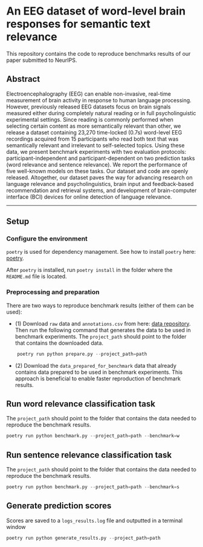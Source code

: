 
# An EEG dataset of word-level brain responses for semantic text relevance

This repository contains the code to reproduce benchmarks results of our paper submitted to NeurIPS. 

## Abstract
Electroencephalography (EEG) can enable non-invasive, real-time measurement of brain activity in response to human language processing. However, previously released EEG datasets focus on brain signals measured either during completely natural reading or in full psycholinguistic experimental settings. Since reading is commonly performed when selecting certain content as more semantically relevant than other, we release a dataset containing 23,270 time-locked (0.7s) word-level EEG recordings acquired from 15 participants who read both text that was semantically relevant and irrelevant to self-selected topics. Using these data, we present benchmark experiments with two evaluation protocols: participant-independent and participant-dependent on two prediction tasks (word relevance and sentence relevance). We report the performance of five well-known models on these tasks. Our dataset and code are openly released. Altogether, our dataset paves the way for advancing research on language relevance and psycholinguistics, brain input and feedback-based recommendation and retrieval systems, and development of brain-computer interface (BCI) devices for online detection of language relevance. 

---
## Setup

### Configure the environment
``poetry`` is used for dependency management.
See how to install ``poetry`` here: [poetry][3].

After ``poetry`` is installed, run ``poetry install`` in the folder where the ``README.md`` file is located.


### Preprocessing and preparation
There are two ways to reproduce benchmark results (either of them can be used):

- (1) Download ``raw`` data and ``annotations.csv`` from here: [data repository][1].
Then run the following command that generates the data to be used in benchmark experiments.
The ``project_path`` should point to the folder that contains the downloaded data.
```py
    poetry run python prepare.py --project_path=path
```
- (2) Download the ``data_prepared_for_benchmark`` data that already contains data prepared to be used in 
benchmark experiments. This approach is beneficial to enable faster reproduction of benchmark results.


## Run word relevance classification task

The ``project_path`` should point to the folder that contains the data needed to reproduce the benchmark results.
```py
poetry run python benchmark.py --project_path=path --benchmark=w
```

## Run sentence relevance classification task

The ``project_path`` should point to the folder that contains the data needed to reproduce the benchmark results.
```py
poetry run python benchmark.py --project_path=path --benchmark=s
```

## Generate prediction scores
Scores are saved to a ``logs_results.log`` file and outputted in a terminal window

```py
poetry run python generate_results.py --project_path=path
```

  [1]: https://doi.org/10.17605/OSF.IO/P4ZUE
  [2]: https://huggingface.co/datasets/VadymV/EEG-semantic-text-relevance
  [3]: https://python-poetry.org/docs/#installation
